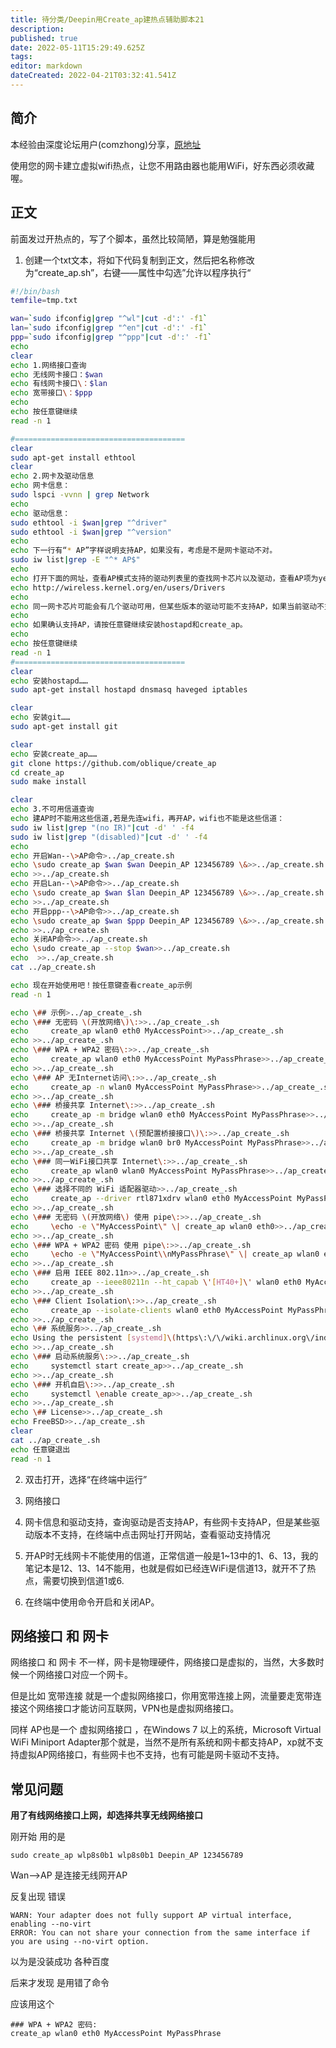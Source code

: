 ```yaml
---
title: 待分类/Deepin用Create_ap建热点辅助脚本21
description: 
published: true
date: 2022-05-11T15:29:49.625Z
tags: 
editor: markdown
dateCreated: 2022-04-21T03:32:41.541Z
---
```


## 简介

本经验由深度论坛用户(comzhong)分享，[原地址](https://bbs.deepin.org/forum.php?mod=viewthread&tid=132223&extra=)

使用您的网卡建立虚拟wifi热点，让您不用路由器也能用WiFi，好东西必须收藏喔。

## 正文

前面发过开热点的，写了个脚本，虽然比较简陋，算是勉强能用

1. 创建一个txt文本，将如下代码复制到正文，然后把名称修改为“create_ap.sh”，右键——属性中勾选”允许以程序执行“

```bash
#!/bin/bash
temfile=tmp.txt

wan=`sudo ifconfig|grep "^wl"|cut -d':' -f1`
lan=`sudo ifconfig|grep "^en"|cut -d':' -f1`
ppp=`sudo ifconfig|grep "^ppp"|cut -d':' -f1`
echo 
clear
echo 1.网络接口查询
echo 无线网卡接口：$wan
echo 有线网卡接口\：$lan
echo 宽带接口\：$ppp
echo 
echo 按任意键继续
read -n 1

#======================================
clear
sudo apt-get install ethtool
clear
echo 2.网卡及驱动信息
echo 网卡信息：
sudo lspci -vvnn | grep Network
echo 
echo 驱动信息：
sudo ethtool -i $wan|grep "^driver"
sudo ethtool -i $wan|grep "^version"
echo 
echo 下一行有“* AP”字样说明支持AP，如果没有，考虑是不是网卡驱动不对。
sudo iw list|grep -E "^* AP$"
echo 
echo 打开下面的网址，查看AP模式支持的驱动列表里的查找网卡芯片以及驱动，查看AP项为yes的，证明支持AP。
echo http://wireless.kernel.org/en/users/Drivers
echo 
echo 同一网卡芯片可能会有几个驱动可用，但某些版本的驱动可能不支持AP，如果当前驱动不支持，可以试试网卡芯片可用的其它驱动。
echo 
echo 如果确认支持AP，请按任意键继续安装hostapd和create_ap。
echo 
echo 按任意键继续
read -n 1
#======================================
clear
echo 安装hostapd……
sudo apt-get install hostapd dnsmasq haveged iptables

clear
echo 安装git……
sudo apt-get install git

clear
echo 安装create_ap……
git clone https://github.com/oblique/create_ap
cd create_ap
sudo make install

clear
echo 3.不可用信道查询
echo 建AP时不能用这些信道,若是先连wifi，再开AP，wifi也不能是这些信道：
sudo iw list|grep "(no IR)"|cut -d' ' -f4
sudo iw list|grep "(disabled)"|cut -d' ' -f4
echo 
echo 开启Wan--\>AP命令>../ap_create.sh
echo \sudo create_ap $wan $wan Deepin_AP 123456789 \&>>../ap_create.sh
echo >>../ap_create.sh
echo 开启Lan--\>AP命令>>../ap_create.sh
echo \sudo create_ap $wan $lan Deepin_AP 123456789 \&>>../ap_create.sh
echo >>../ap_create.sh
echo 开启ppp--\>AP命令>>../ap_create.sh
echo \sudo create_ap $wan $ppp Deepin_AP 123456789 \&>>../ap_create.sh
echo >>../ap_create.sh
echo 关闭AP命令>>../ap_create.sh
echo \sudo create_ap --stop $wan>>../ap_create.sh
echo  >>../ap_create.sh
cat ../ap_create.sh

echo 现在开始使用吧！按任意键查看create_ap示例
read -n 1

echo \## 示例>../ap_create_.sh
echo \### 无密码 \(开放网络\)\:>>../ap_create_.sh
echo     create_ap wlan0 eth0 MyAccessPoint>>../ap_create_.sh
echo >>../ap_create_.sh
echo \### WPA + WPA2 密码\:>>../ap_create_.sh
echo     create_ap wlan0 eth0 MyAccessPoint MyPassPhrase>>../ap_create_.sh
echo >>../ap_create_.sh
echo \### AP 无Internet访问\:>>../ap_create_.sh
echo     create_ap -n wlan0 MyAccessPoint MyPassPhrase>>../ap_create_.sh
echo >>../ap_create_.sh
echo \### 桥接共享 Internet\:>>../ap_create_.sh
echo     create_ap -m bridge wlan0 eth0 MyAccessPoint MyPassPhrase>>../ap_create_.sh
echo >>../ap_create_.sh
echo \### 桥接共享 Internet \(预配置桥接接口\)\:>>../ap_create_.sh
echo     create_ap -m bridge wlan0 br0 MyAccessPoint MyPassPhrase>>../ap_create_.sh
echo >>../ap_create_.sh
echo \### 同一WiFi接口共享 Internet\:>>../ap_create_.sh
echo     create_ap wlan0 wlan0 MyAccessPoint MyPassPhrase>>../ap_create_.sh
echo >>../ap_create_.sh
echo \### 选择不同的 WiFi 适配器驱动>>../ap_create_.sh
echo     create_ap --driver rtl871xdrv wlan0 eth0 MyAccessPoint MyPassPhrase>>../ap_create_.sh
echo >>../ap_create_.sh
echo \### 无密码 \(开放网络\) 使用 pipe\:>>../ap_create_.sh
echo     \echo -e \"MyAccessPoint\" \| create_ap wlan0 eth0>>../ap_create_.sh
echo >>../ap_create_.sh
echo \### WPA + WPA2 密码 使用 pipe\:>>../ap_create_.sh
echo     \echo -e \"MyAccessPoint\\nMyPassPhrase\" \| create_ap wlan0 eth0>>../ap_create_.sh
echo >>../ap_create_.sh
echo \### 启用 IEEE 802.11n>>../ap_create_.sh
echo     create_ap --ieee80211n --ht_capab \'[HT40+]\' wlan0 eth0 MyAccessPoint MyPassPhrase>>../ap_create_.sh
echo >>../ap_create_.sh
echo \### Client Isolation\:>>../ap_create_.sh
echo     create_ap --isolate-clients wlan0 eth0 MyAccessPoint MyPassPhrase>>../ap_create_.sh
echo >>../ap_create_.sh
echo \## 系统服务>>../ap_create_.sh
echo Using the persistent [systemd]\(https\:\/\/wiki.archlinux.org\/index.php\/systemd#Basic_systemctl_usage\) service>>../ap_create_.sh
echo >>../ap_create_.sh
echo \### 启动系统服务\:>>../ap_create_.sh
echo     systemctl start create_ap>>../ap_create_.sh
echo >>../ap_create_.sh
echo \### 开机自启\:>>../ap_create_.sh
echo     systemctl \enable create_ap>>../ap_create_.sh
echo >>../ap_create_.sh
echo \## License>>../ap_create_.sh
echo FreeBSD>>../ap_create_.sh
clear
cat ../ap_create_.sh
echo 任意键退出
read -n 1
```

2. 双击打开，选择“在终端中运行”
 
3. 网络接口

4. 网卡信息和驱动支持，查询驱动是否支持AP，有些网卡支持AP，但是某些驱动版本不支持，在终端中点击网址打开网站，查看驱动支持情况

5. 开AP时无线网卡不能使用的信道，正常信道一般是1~13中的1、6、13，我的笔记本是12、13、14不能用，也就是假如已经连WiFi是信道13，就开不了热点，需要切换到信道1或6.

6. 在终端中使用命令开启和关闭AP。

## 网络接口 和 网卡

网络接口 和 网卡 不一样，网卡是物理硬件，网络接口是虚拟的，当然，大多数时候一个网络接口对应一个网卡。

但是比如 宽带连接 就是一个虚拟网络接口，你用宽带连接上网，流量要走宽带连接这个网络接口才能访问互联网，VPN也是虚拟网络接口。

同样 AP也是一个 虚拟网络接口 ，在Windows 7 以上的系统，Microsoft Virtual WiFi Miniport Adapter那个就是，当然不是所有系统和网卡都支持AP，xp就不支持虚拟AP网络接口，有些网卡也不支持，也有可能是网卡驱动不支持。

## 常见问题

**用了有线网络接口上网，却选择共享无线网络接口**

刚开始 用的是 

```sudo create_ap wlp8s0b1 wlp8s0b1 Deepin_AP 123456789```

Wan-->AP 是连接无线网开AP

反复出现 错误

```
WARN: Your adapter does not fully support AP virtual interface, enabling --no-virt
ERROR: You can not share your connection from the same interface if you are using --no-virt option.
````

以为是没装成功 各种百度

后来才发现 是用错了命令

应该用这个  

```
### WPA + WPA2 密码:
create_ap wlan0 eth0 MyAccessPoint MyPassPhrase
```